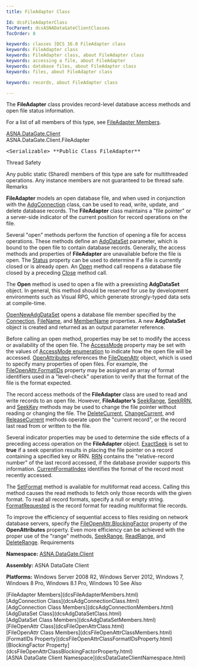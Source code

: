 ```yaml
---
title: FileAdapter Class

Id: dcsFileAdapterClass
TocParent: dcsASNADataGateClientClasses
TocOrder: 8

keywords: classes [DCS 16.0 FileAdapter class
keywords: FileAdapter class
keywords: FileAdapter class, about FileAdapter class
keywords: accessing a file, about FileAdapter
keywords: database files, about FileAdapter class
keywords: files, about FileAdapter class

keywords: records, about FileAdapter class

---
```


The **FileAdapter** class provides record-level database access methods and open file status information. 

For a list of all members of this type, see [FileAdapter Members](dcsFileAdapterMembers.html).

[ASNA.DataGate.Client](dcsDataGateClientNamespace.html) <br /> ASNA.DataGate.Client.<span>FileAdapter</span>
<pre class="prettyprint">&lt;Serializable&gt; **Public Class FileAdapter** </pre>

Thread Safety

Any public static (Shared) members of this type are safe for multithreaded operations. Any instance members are not guaranteed to be thread safe.
Remarks

<span> **FileAdapter** </span> models an open database file, and when used in conjunction with the [ AdgConnection](dcsAdgConnectionClass.html) class, can be used to read, write, update, and delete database records. The **FileAdapter** class maintains a "file pointer" or a server-side indicator of the current position for record operations on the file.

Several "open" methods perform the function of opening a file for access operations. These methods define an [AdgDataSet](dcsAdgDataSetClass.html) parameter, which is bound to the open file to contain database records. Generally, the access methods and properties of **FileAdapter** are unavailable before the file is open. The [ Status](dcsFileAdapterClassStatusProperty.html) property can be used to determine if a file is currently closed or is already open. An [Open](dcsFileAdapterClassOpenMethod.html) method call reopens a database file closed by a preceding [ Close](dcsFileAdapterClassCloseMethod.html) method call.

The **Open** method is used to open a file with a preexisting **AdgDataSet** object. In general, this method should be reserved for use by development environments such as Visual RPG, which generate strongly-typed data sets at compile-time.

[OpenNewAdgDataSet](dcsFileAdapterClassOpenNewAdgDataSetMethod.html) opens a database file member specified by the [ Connection](dcsFileAdapterClassConnectionProperty.html), [FileName](dcsFileAdapterClassFileNameProperty.html), and [MemberName](dcsFileAdapterClassMemberNameProperty.html) properties. A new **AdgDataSet** object is created and returned as an output parameter reference.

Before calling an open method, properties may be set to modify the access or availability of the open file. The [ AccessMode](dcsFileAdapterClassAccessModeProperty.html) property may be set with the values of [AccessMode enumeration](dcsAccessModeEnumeration.html) to indicate how the open file will be accessed. [ OpenAttributes](dcsFileAdapterClassOpenAttributesProperty.html) references the [FileOpenAttr](dcsFileOpenAttrClass.html) object, which is used to specify many properties of open files. For example, the [FileOpenAttr.FormatIDs](dcsFileOpenAttrClassFormatIDsProperty.html) property may be assigned an array of format identifiers used in a "level-check" operation to verify that the format of the file is the format expected.

The record access methods of the **FileAdapter** class are used to read and write records to an open file. However, **FileAdapter’s** [SeekRange](dcsFileAdapterClassSeekRangeMethod.html), [ SeekRRN](dcsFileAdapterClassSeekRRNMethod.html), and [SeekKey](dcsFileAdapterClassSeekKeyMethod.html) methods may be used to change the file pointer without reading or changing the file. The [DeleteCurrent](dcsFileAdapterClassDeleteCurrentMethod.html), [ChangeCurrent](dcsFileAdapterClassChangeCurrentMethod.html), and [ ReleaseCurrent](dcsFileAdapterClassReleaseCurrentMethod.html) methods operate upon the "current record", or the record last read from or written to the file.

Several indicator properties may be used to determine the side effects of a preceding access operation on the **FileAdapter** object. [ ExactSeek](dcsFileAdapterClassExactSeekProperty.html) is set to **true** if a seek operation results in placing the file pointer on a record containing a specified key or RRN. [ RRN](dcsFileAdapterClassRRNProperty.html) contains the "relative-record number" of the last record accessed, if the database provider supports this information. [ CurrentFormatIndex](dcsFileAdapterClassCurrentFormatIndexProperty.html) identifies the format of the record most recently accessed.

The [SetFormat](dcsFileAdapterClassSetFormatMethod.html) method is available for multiformat read access. Calling this method causes the read methods to fetch only those records with the given format. To read all record formats, specify a null or empty string. [ FormatRequested](dcsFileAdapterClassFormatRequestedProperty.html) is the record format for reading multiformat file records.

To improve the efficiency of sequential access to files residing on network database servers, specify the [ FileOpenAttr.BlockingFactor](dcsFileOpenAttrClassBlockingFactorProperty.html) property of the **OpenAttributes** property. Even more efficiency can be achieved with the proper use of the "range" methods, [SeekRange](dcsFileAdapterClassSeekRangeMethod.html), [ReadRange](dcsFileAdapterClassReadRangeMethod.html), and [ DeleteRange](dcsFileAdapterClassDeleteRangeMethod.html).
Requirements

**Namespace:** [ASNA.DataGate.Client](dcsDataGateClientNamespace.html) 

**Assembly:** ASNA DataGate Client

**Platforms:** Windows Server 2008 R2, Windows Server 2012, Windows 7, Windows 8 Pro, Windows 8.1 Pro, Windows 10
See Also

<dl />
      [FileAdapter Members](dcsFileAdapterMembers.html)
      <br />
      [AdgConnection Class](dcsAdgConnectionClass.html)
      <br />
      [AdgConnection Class Members](dcsAdgConnectionMembers.html)  <br />[AdgDataSet Class](dcsAdgDataSetClass.html)<br />[AdgDataSet Class Members](dcsAdgDataSetMembers.html)<br />[FileOpenAttr Class](dcsFileOpenAttrClass.html)<br />[FileOpenAttr Class Members](dcsFileOpenAttrClassMembers.html)<br />[FormatIDs Property](dcsFileOpenAttrClassFormatIDsProperty.html)<br />[BlockingFactor Property](dcsFileOpenAttrClassBlockingFactorProperty.html)<br />[ASNA DataGate Client Namespace](dcsDataGateClientNamespace.html) 

